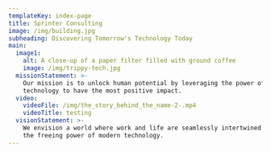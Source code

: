 ```yaml
---
templateKey: index-page
title: Sprinter Consulting
image: /img/building.jpg
subheading: Discovering Tomorrow's Technology Today
main:
  image1:
    alt: A close-up of a paper filter filled with ground coffee
    image: /img/trippy-tech.jpg
  missionStatement: >-
    Our mission is to unlock human potential by leveraging the power of
    technology to have the most positive impact.
  video:
    videoFile: /img/the_story_behind_the_name-2-.mp4
    videoTitle: testing
  visionStatement: >-
    We envision a world where work and life are seamlessly intertwined through
    the freeing power of modern technology.
---
```


